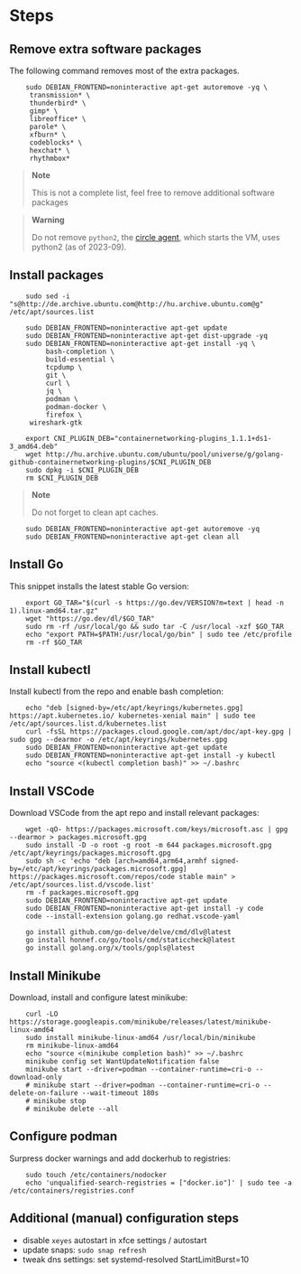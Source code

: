 # Steps

## Remove extra software packages
The following command removes most of the extra packages.
```console
    sudo DEBIAN_FRONTEND=noninteractive apt-get autoremove -yq \
	 transmission* \
	 thunderbird* \
	 gimp* \
	 libreoffice* \
	 parole* \
	 xfburn* \
	 codeblocks* \
	 hexchat* \
	 rhythmbox*
```

> **Note**
>
> This is not a complete list, feel free to remove additional software packages

> **Warning**
>
> Do not remove `python2`, the [circle agent](https://git.ik.bme.hu/CIRCLE3/agent), which starts the VM, uses python2 (as of 2023-09).

## Install packages

```console
    sudo sed -i "s@http://de.archive.ubuntu.com@http://hu.archive.ubuntu.com@g" /etc/apt/sources.list

    sudo DEBIAN_FRONTEND=noninteractive apt-get update
    sudo DEBIAN_FRONTEND=noninteractive apt-get dist-upgrade -yq
    sudo DEBIAN_FRONTEND=noninteractive apt-get install -yq \
         bash-completion \
         build-essential \
         tcpdump \
         git \
         curl \
         jq \
         podman \
         podman-docker \
         firefox \
	 wireshark-gtk

    export CNI_PLUGIN_DEB="containernetworking-plugins_1.1.1+ds1-3_amd64.deb"
    wget http://hu.archive.ubuntu.com/ubuntu/pool/universe/g/golang-github-containernetworking-plugins/$CNI_PLUGIN_DEB
    sudo dpkg -i $CNI_PLUGIN_DEB
    rm $CNI_PLUGIN_DEB
```

> **Note**
>
> Do not forget to clean apt caches.
```console
    sudo DEBIAN_FRONTEND=noninteractive apt-get autoremove -yq
    sudo DEBIAN_FRONTEND=noninteractive apt-get clean all
```

## Install Go
This snippet installs the latest stable Go version:
```console
    export GO_TAR="$(curl -s https://go.dev/VERSION?m=text | head -n 1).linux-amd64.tar.gz"
    wget "https://go.dev/dl/$GO_TAR"
    sudo rm -rf /usr/local/go && sudo tar -C /usr/local -xzf $GO_TAR
    echo "export PATH=$PATH:/usr/local/go/bin" | sudo tee /etc/profile
    rm -rf $GO_TAR
```

## Install kubectl
Install kubectl from the repo and enable bash completion:
```console
    echo "deb [signed-by=/etc/apt/keyrings/kubernetes.gpg] https://apt.kubernetes.io/ kubernetes-xenial main" | sudo tee /etc/apt/sources.list.d/kubernetes.list
    curl -fsSL https://packages.cloud.google.com/apt/doc/apt-key.gpg | sudo gpg --dearmor -o /etc/apt/keyrings/kubernetes.gpg
    sudo DEBIAN_FRONTEND=noninteractive apt-get update
    sudo DEBIAN_FRONTEND=noninteractive apt-get install -y kubectl
    echo "source <(kubectl completion bash)" >> ~/.bashrc
```


## Install VSCode
Download VSCode from the apt repo and install relevant packages:
```console
    wget -qO- https://packages.microsoft.com/keys/microsoft.asc | gpg --dearmor > packages.microsoft.gpg
    sudo install -D -o root -g root -m 644 packages.microsoft.gpg /etc/apt/keyrings/packages.microsoft.gpg
    sudo sh -c 'echo "deb [arch=amd64,arm64,armhf signed-by=/etc/apt/keyrings/packages.microsoft.gpg] https://packages.microsoft.com/repos/code stable main" > /etc/apt/sources.list.d/vscode.list'
    rm -f packages.microsoft.gpg
    sudo DEBIAN_FRONTEND=noninteractive apt-get update
    sudo DEBIAN_FRONTEND=noninteractive apt-get install -y code
    code --install-extension golang.go redhat.vscode-yaml

    go install github.com/go-delve/delve/cmd/dlv@latest
    go install honnef.co/go/tools/cmd/staticcheck@latest
    go install golang.org/x/tools/gopls@latest
```

## Install Minikube
Download, install and configure latest minikube:
```console
    curl -LO https://storage.googleapis.com/minikube/releases/latest/minikube-linux-amd64
    sudo install minikube-linux-amd64 /usr/local/bin/minikube
    rm minikube-linux-amd64
    echo "source <(minikube completion bash)" >> ~/.bashrc
    minikube config set WantUpdateNotification false
    minikube start --driver=podman --container-runtime=cri-o --download-only
    # minikube start --driver=podman --container-runtime=cri-o --delete-on-failure --wait-timeout 180s
    # minikube stop
    # minikube delete --all
```

## Configure podman
Surpress docker warnings and add dockerhub to registries:
```console
    sudo touch /etc/containers/nodocker
    echo 'unqualified-search-registries = ["docker.io"]' | sudo tee -a /etc/containers/registries.conf
```

## Additional (manual) configuration steps

- disable `xeyes` autostart in xfce settings / autostart
- update snaps: `sudo snap refresh`
- tweak dns settings: set systemd-resolved StartLimitBurst=10
